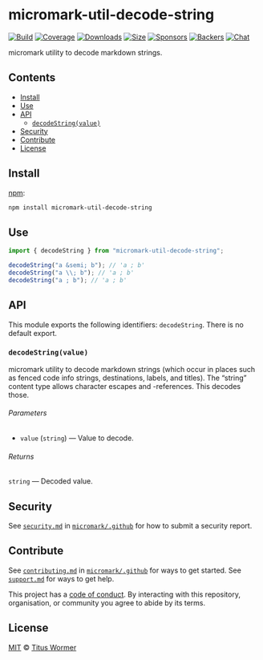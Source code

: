 # micromark-util-decode-string

[![Build][build-badge]][build] [![Coverage][coverage-badge]][coverage]
[![Downloads][downloads-badge]][downloads]
[![Size][bundle-size-badge]][bundle-size]
[![Sponsors][sponsors-badge]][opencollective]
[![Backers][backers-badge]][opencollective] [![Chat][chat-badge]][chat]

micromark utility to decode markdown strings.

## Contents

- [Install](#install)
- [Use](#use)
- [API](#api)
  - [`decodeString(value)`](#decodestringvalue)
- [Security](#security)
- [Contribute](#contribute)
- [License](#license)

## Install

[npm][npm]:

```sh
npm install micromark-util-decode-string
```

## Use

```js
import { decodeString } from "micromark-util-decode-string";

decodeString("a &semi; b"); // 'a ; b'
decodeString("a \\; b"); // 'a ; b'
decodeString("a ; b"); // 'a ; b'
```

## API

This module exports the following identifiers: `decodeString`. There is no
default export.

### `decodeString(value)`

micromark utility to decode markdown strings (which occur in places such as
fenced code info strings, destinations, labels, and titles). The “string”
content type allows character escapes and -references. This decodes those.

###### Parameters

- `value` (`string`) — Value to decode.

###### Returns

`string` — Decoded value.

## Security

See [`security.md`][securitymd] in [`micromark/.github`][health] for how to
submit a security report.

## Contribute

See [`contributing.md`][contributing] in [`micromark/.github`][health] for ways
to get started. See [`support.md`][support] for ways to get help.

This project has a [code of conduct][coc]. By interacting with this repository,
organisation, or community you agree to abide by its terms.

## License

[MIT][license] © [Titus Wormer][author]

<!-- Definitions -->

[build-badge]: https://github.com/micromark/micromark/workflows/main/badge.svg
[build]: https://github.com/micromark/micromark/actions
[coverage-badge]: https://img.shields.io/codecov/c/github/micromark/micromark.svg
[coverage]: https://codecov.io/github/micromark/micromark
[downloads-badge]: https://img.shields.io/npm/dm/micromark-util-normalize-identifier.svg
[downloads]: https://www.npmjs.com/package/micromark-util-normalize-identifier
[bundle-size-badge]: https://img.shields.io/bundlephobia/minzip/micromark-util-normalize-identifier.svg
[bundle-size]: https://bundlephobia.com/result?p=micromark-util-normalize-identifier
[sponsors-badge]: https://opencollective.com/unified/sponsors/badge.svg
[backers-badge]: https://opencollective.com/unified/backers/badge.svg
[opencollective]: https://opencollective.com/unified
[npm]: https://docs.npmjs.com/cli/install
[chat-badge]: https://img.shields.io/badge/chat-discussions-success.svg
[chat]: https://github.com/micromark/micromark/discussions
[license]: https://github.com/micromark/micromark/blob/main/license
[author]: https://wooorm.com
[health]: https://github.com/micromark/.github
[securitymd]: https://github.com/micromark/.github/blob/HEAD/security.md
[contributing]: https://github.com/micromark/.github/blob/HEAD/contributing.md
[support]: https://github.com/micromark/.github/blob/HEAD/support.md
[coc]: https://github.com/micromark/.github/blob/HEAD/code-of-conduct.md
